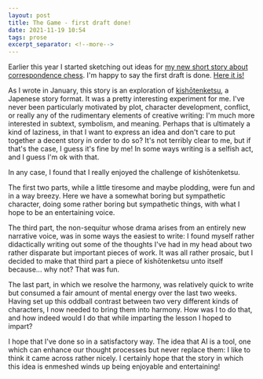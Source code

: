 ```yaml
---
layout: post
title: The Game - first draft done!
date: 2021-11-19 10:54
tags: prose
excerpt_separator: <!--more-->
---
```


Earlier this year I started sketching out ideas for [my new short story about correspondence chess](https://shaisachs.com/2021/01/19/the-game.html). I'm happy to say the first draft is done. [Here it is!](https://shaisachs.gitbook.io/the-game/)

<!--more-->

As I wrote in January, this story is an exploration of [kishōtenketsu](https://shaisachs.com/2021/01/09/kishotenketsu.html), a Japenese story format. It was a pretty interesting experiment for me. I've never been particularly motivated by plot, character development, conflict, or really any of the rudimentary elements of creative writing: I'm much more interested in subtext, symbolism, and meaning. Perhaps that is ultimately a kind of laziness, in that I want to express an idea and don't care to put together a decent story in order to do so? It's not terribly clear to me, but if that's the case, I guess it's fine by me! In some ways writing is a selfish act, and I guess I'm ok with that.

In any case, I found that I really enjoyed the challenge of kishōtenketsu.

The first two parts, while a little tiresome and maybe plodding, were fun and in a way breezy. Here we have a somewhat boring but sympathetic character, doing some rather boring but sympathetic things, with what I hope to be an entertaining voice.

The third part, the non-sequitur whose drama arises from an entirely new narrative voice, was in some ways the easiest to write: I found myself rather didactically writing out some of the thoughts I've had in my head about two rather disparate but important pieces of work. It was all rather prosaic, but I decided to make that third part a piece of kishōtenketsu unto itself because... why not? That was fun.

The last part, in which we resolve the harmony, was relatively quick to write but consumed a fair amount of mental energy over the last two weeks. Having set up this oddball contrast between two very different kinds of characters, I now needed to bring them into harmony. How was I to do that, and how indeed would I do that while imparting the lesson I hoped to impart?

I hope that I've done so in a satisfactory way. The idea that AI is a tool, one which can enhance our thought processes but never replace them: I like to think it came across rather nicely. I certainly hope that the story in which this idea is enmeshed winds up being enjoyable and entertaining!